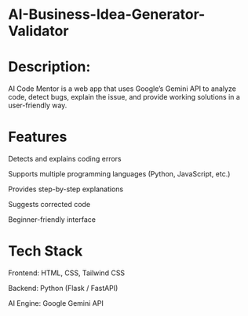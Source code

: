 # AI-Business-Idea-Generator-Validator

# Description:
AI Code Mentor is a web app that uses Google’s Gemini API to analyze code, detect bugs, explain the issue, and provide working solutions in a user-friendly way.

# Features
Detects and explains coding errors

Supports multiple programming languages (Python, JavaScript, etc.)

Provides step-by-step explanations

Suggests corrected code

Beginner-friendly interface

# Tech Stack
Frontend: HTML, CSS, Tailwind CSS

Backend: Python (Flask / FastAPI)

AI Engine: Google Gemini API